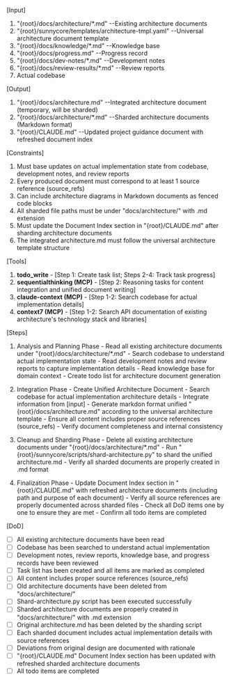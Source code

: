 [Input]
  1. "{root}/docs/architecture/*.md" --Existing architecture documents
  2. "{root}/sunnycore/templates/architecture-tmpl.yaml" --Universal architecture document template
  3. "{root}/docs/knowledge/*.md" --Knowledge base
  4. "{root}/docs/progress.md" --Progress record
  5. "{root}/docs/dev-notes/*.md" --Development notes
  6. "{root}/docs/review-results/*.md" --Review reports
  7. Actual codebase

[Output]
  1. "{root}/docs/architecture.md" --Integrated architecture document (temporary, will be sharded)
  2. "{root}/docs/architecture/*.md" --Sharded architecture documents (Markdown format)
  3. "{root}/CLAUDE.md" --Updated project guidance document with refreshed document index

[Constraints]
  1. Must base updates on actual implementation state from codebase, development notes, and review reports
  2. Every produced document must correspond to at least 1 source reference (source_refs)
  3. Can include architecture diagrams in Markdown documents as fenced code blocks
  4. All sharded file paths must be under "docs/architecture/" with .md extension
  5. Must update the Document Index section in "{root}/CLAUDE.md" after sharding architecture documents
  6. The integrated architecture.md must follow the universal architecture template structure

[Tools]
  1. **todo_write**
    - [Step 1: Create task list; Steps 2-4: Track task progress]
  2. **sequentialthinking (MCP)**
    - [Step 2: Reasoning tasks for content integration and unified document writing]
  3. **claude-context (MCP)**
    - [Step 1-2: Search codebase for actual implementation details]
  4. **context7 (MCP)**
    - [Step 1-2: Search API documentation of existing architecture's technology stack and libraries]

[Steps]
  1. Analysis and Planning Phase
    - Read all existing architecture documents under "{root}/docs/architecture/*.md"
    - Search codebase to understand actual implementation state
    - Read development notes and review reports to capture implementation details
    - Read knowledge base for domain context
    - Create todo list for architecture document generation

  2. Integration Phase - Create Unified Architecture Document
    - Search codebase for actual implementation architecture details
    - Integrate information from [input]
    - Generate markdon format unified "{root}/docs/architecture.md" according to the universal architecture template
    - Ensure all content includes proper source references (source_refs)
    - Verify document completeness and internal consistency

  3. Cleanup and Sharding Phase
    - Delete all existing architecture documents under "{root}/docs/architecture/*.md"
    - Run "{root}/sunnycore/scripts/shard-architecture.py" to shard the unified architecture.md
    - Verify all sharded documents are properly created in .md format

  4. Finalization Phase
    - Update Document Index section in "{root}/CLAUDE.md" with refreshed architecture documents (including path and purpose of each document)
    - Verify all source references are properly documented across sharded files
    - Check all DoD items one by one to ensure they are met
    - Confirm all todo items are completed

[DoD]
  - [ ] All existing architecture documents have been read
  - [ ] Codebase has been searched to understand actual implementation
  - [ ] Development notes, review reports, knowledge base, and progress records have been reviewed
  - [ ] Task list has been created and all items are marked as completed
  - [ ] All content includes proper source references (source_refs)
  - [ ] Old architecture documents have been deleted from "docs/architecture/"
  - [ ] Shard-architecture.py script has been executed successfully
  - [ ] Sharded architecture documents are properly created in "docs/architecture/" with .md extension
  - [ ] Original architecture.md has been deleted by the sharding script
  - [ ] Each sharded document includes actual implementation details with source references
  - [ ] Deviations from original design are documented with rationale
  - [ ] "{root}/CLAUDE.md" Document Index section has been updated with refreshed sharded architecture documents
  - [ ] All todo items are completed
